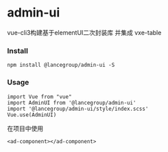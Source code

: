 # admin-ui
vue-cli3构建基于elementUI二次封装库 并集成 vxe-table

### Install
```
npm install @lancegroup/admin-ui -S
```

### Usage
```
import Vue from "vue"
import AdminUI from '@lancegroup/admin-ui'
import '@lancegroup/admin-ui/style/index.scss'
Vue.use(AdminUI)
```
在项目中使用
```
<ad-component></ad-component>
```
